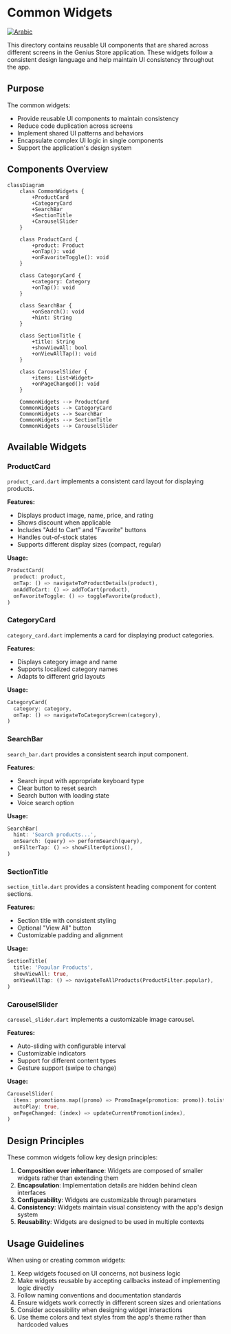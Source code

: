 # Common Widgets

[![Arabic](https://img.shields.io/badge/Language-Arabic-blueviolet?style=for-the-badge)](README-ar.md)

This directory contains reusable UI components that are shared across different screens in the Genius Store application. These widgets follow a consistent design language and help maintain UI consistency throughout the app.

## Purpose

The common widgets:

- Provide reusable UI components to maintain consistency
- Reduce code duplication across screens
- Implement shared UI patterns and behaviors
- Encapsulate complex UI logic in single components
- Support the application's design system

## Components Overview

```mermaid
classDiagram
    class CommonWidgets {
        +ProductCard
        +CategoryCard
        +SearchBar
        +SectionTitle
        +CarouselSlider
    }
    
    class ProductCard {
        +product: Product
        +onTap(): void
        +onFavoriteToggle(): void
    }
    
    class CategoryCard {
        +category: Category
        +onTap(): void
    }
    
    class SearchBar {
        +onSearch(): void
        +hint: String
    }
    
    class SectionTitle {
        +title: String
        +showViewAll: bool
        +onViewAllTap(): void
    }
    
    class CarouselSlider {
        +items: List<Widget>
        +onPageChanged(): void
    }
    
    CommonWidgets --> ProductCard
    CommonWidgets --> CategoryCard
    CommonWidgets --> SearchBar
    CommonWidgets --> SectionTitle
    CommonWidgets --> CarouselSlider
```

## Available Widgets

### ProductCard

`product_card.dart` implements a consistent card layout for displaying products.

**Features:**

- Displays product image, name, price, and rating
- Shows discount when applicable
- Includes "Add to Cart" and "Favorite" buttons
- Handles out-of-stock states
- Supports different display sizes (compact, regular)

**Usage:**

```dart
ProductCard(
  product: product,
  onTap: () => navigateToProductDetails(product),
  onAddToCart: () => addToCart(product),
  onFavoriteToggle: () => toggleFavorite(product),
)
```

### CategoryCard

`category_card.dart` implements a card for displaying product categories.

**Features:**

- Displays category image and name
- Supports localized category names
- Adapts to different grid layouts

**Usage:**

```dart
CategoryCard(
  category: category,
  onTap: () => navigateToCategoryScreen(category),
)
```

### SearchBar

`search_bar.dart` provides a consistent search input component.

**Features:**

- Search input with appropriate keyboard type
- Clear button to reset search
- Search button with loading state
- Voice search option

**Usage:**

```dart
SearchBar(
  hint: 'Search products...',
  onSearch: (query) => performSearch(query),
  onFilterTap: () => showFilterOptions(),
)
```

### SectionTitle

`section_title.dart` provides a consistent heading component for content sections.

**Features:**

- Section title with consistent styling
- Optional "View All" button
- Customizable padding and alignment

**Usage:**

```dart
SectionTitle(
  title: 'Popular Products',
  showViewAll: true,
  onViewAllTap: () => navigateToAllProducts(ProductFilter.popular),
)
```

### CarouselSlider

`carousel_slider.dart` implements a customizable image carousel.

**Features:**

- Auto-sliding with configurable interval
- Customizable indicators
- Support for different content types
- Gesture support (swipe to change)

**Usage:**

```dart
CarouselSlider(
  items: promotions.map((promo) => PromoImage(promotion: promo)).toList(),
  autoPlay: true,
  onPageChanged: (index) => updateCurrentPromotion(index),
)
```

## Design Principles

These common widgets follow key design principles:

1. **Composition over inheritance**: Widgets are composed of smaller widgets rather than extending them
2. **Encapsulation**: Implementation details are hidden behind clean interfaces
3. **Configurability**: Widgets are customizable through parameters
4. **Consistency**: Widgets maintain visual consistency with the app's design system
5. **Reusability**: Widgets are designed to be used in multiple contexts

## Usage Guidelines

When using or creating common widgets:

1. Keep widgets focused on UI concerns, not business logic
2. Make widgets reusable by accepting callbacks instead of implementing logic directly
3. Follow naming conventions and documentation standards
4. Ensure widgets work correctly in different screen sizes and orientations
5. Consider accessibility when designing widget interactions
6. Use theme colors and text styles from the app's theme rather than hardcoded values

